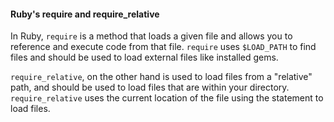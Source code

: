 #### Ruby's require and require_relative

In Ruby, `require` is a method that loads a given file and allows you to reference and execute code from that file. 
`require` uses `$LOAD_PATH` to find files and
should be used to load external files like installed gems.

`require_relative`, on the other hand is used to load files from a "relative" path, and should be used to load
files that are within your directory. `require_relative` uses the current location of the file using the statement to load files.

